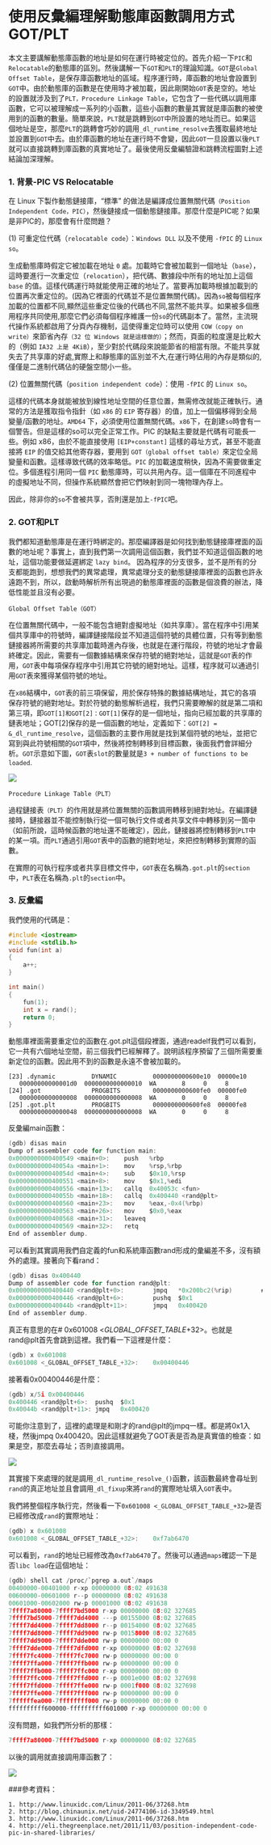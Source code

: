 # 使用反彙編理解動態庫函數調用方式GOT/PLT

本文主要講解動態庫函數的地址是如何在運行時被定位的。首先介紹一下`PIC`和`Relocatable`的動態庫的區別。然後講解一下`GOT`和`PLT`的理論知識。`GOT`是`Global Offset Table`，是保存庫函數地址的區域。程序運行時，庫函數的地址會設置到`GOT`中。由於動態庫的函數是在使用時才被加載，因此剛開始`GOT`表是空的。地址的設置就涉及到了`PLT，Procedure Linkage Table`，它包含了一些代碼以調用庫函數，它可以被理解成一系列的小函數，這些小函數的數量其實就是庫函數的被使用到的函數的數量。簡單來說，`PLT`就是跳轉到`GOT`中所設置的地址而已。如果這個地址是空，那麼`PLT`的跳轉會巧妙的調用`_dl_runtime_resolve`去獲取最終地址並設置到`GOT`中去。由於庫函數的地址在運行時不會變，因此`GOT`一旦設置以後`PLT`就可以直接跳轉到庫函數的真實地址了。最後使用反彙編驗證和跳轉流程圖對上述結論加深理解。

### 1. 背景-PIC VS Relocatable

在 Linux 下製作動態鏈接庫，“標準” 的做法是編譯成位置無關代碼`（Position Independent Code，PIC）`，然後鏈接成一個動態鏈接庫。那麼什麼是PIC呢？如果是非PIC的，那麼會有什麼問題？

(1) 可重定位代碼（`relocatable code`）：`Windows DLL` 以及不使用 `-fPIC` 的 `Linux so`。

生成動態庫時假定它被加載在地址 `0` 處。加載時它會被加載到一個地址（`base`），這時要進行一次重定位（`relocation`），把代碼、數據段中所有的地址加上這個 `base` 的值。這樣代碼運行時就能使用正確的地址了。當要再加載時根據加載到的位置再次重定位的。(因為它裡面的代碼並不是位置無關代碼)。因為`so`被每個程序加載的位置都不同,顯然這些重定位後的代碼也不同,當然不能共享。如果被多個應用程序共同使用,那麼它們必須每個程序維護一份`so`的代碼副本了。當然，主流現代操作系統都啟用了分頁內存機制，這使得重定位時可以使用 `COW（copy on write）`來節省內存`（32 位 Windows 就是這樣做的）`；然而，頁面的粒度還是比較大的（例如 `IA32 上是 4KiB`），至少對於代碼段來說能節省的相當有限。不能共享就失去了共享庫的好處,實際上和靜態庫的區別並不大,在運行時佔用的內存是類似的,僅僅是二進制代碼佔的硬盤空間小一些。

(2) 位置無關代碼（`position independent code`）：使用 `-fPIC` 的 `Linux so`。

這樣的代碼本身就能被放到線性地址空間的任意位置，無需修改就能正確執行。通常的方法是獲取指令指針（如 `x86` 的 `EIP` 寄存器）的值，加上一個偏移得到全局變量/函數的地址。`AMD64` 下，必須使用位置無關代碼。`x86`下，在創建`so`時會有一個警告。但是這樣的so可以完全正常工作。PIC 的缺點主要就是代碼有可能長一些。例如 x86，由於不能直接使用 `[EIP+constant]` 這樣的尋址方式，甚至不能直接將 `EIP` 的值交給其他寄存器，要用到 `GOT（global offset table）`來定位全局變量和函數。這樣導致代碼的效率略低。`PIC` 的加載速度稍快，因為不需要做重定位。多個進程引用同一個 `PIC` 動態庫時，可以共用內存。這一個庫在不同進程中的虛擬地址不同，但操作系統顯然會把它們映射到同一塊物理內存上。

因此，除非你的`so`不會被共享，否則還是加上`-fPIC`吧。

### 2. GOT和PLT

我們都知道動態庫是在運行時綁定的。那麼編譯器是如何找到動態鏈接庫裡面的函數的地址呢？事實上，直到我們第一次調用這個函數，我們並不知道這個函數的地址，這個功能要做延遲綁定 `lazy bind`。 因為程序的分支很多，並不是所有的分支都能跑到，想想我們的異常處理，異常處理分支的動態鏈接庫裡面的函數也許永遠跑不到，所以，啟動時解析所有出現過的動態庫裡面的函數是個浪費的辦法，降低性能並且沒有必要。

`Global Offset Table（GOT）`

在位置無關代碼中，一般不能包含絕對虛擬地址（如共享庫）。當在程序中引用某個共享庫中的符號時，編譯鏈接階段並不知道這個符號的具體位置，只有等到動態鏈接器將所需要的共享庫加載時進內存後，也就是在運行階段，符號的地址才會最終確定。因此，需要有一個數據結構來保存符號的絕對地址，這就是`GOT`表的作用，`GOT`表中每項保存程序中引用其它符號的絕對地址。這樣，程序就可以通過引用`GOT`表來獲得某個符號的地址。

在`x86`結構中，`GOT`表的前三項保留，用於保存特殊的數據結構地址，其它的各項保存符號的絕對地址。對於符號的動態解析過程，我們只需要瞭解的就是第二項和第三項，即`GOT[1]和GOT[2]：GOT[1]`保存的是一個地址，指向已經加載的共享庫的鏈表地址；GOT[2]保存的是一個函數的地址，定義如下：`GOT[2] = &_dl_runtime_resolve`，這個函數的主要作用就是找到某個符號的地址，並把它寫到與此符號相關的`GOT`項中，然後將控制轉移到目標函數，後面我們會詳細分析。`GOT`示意如下圖，`GOT`表`slot`的數量就是`3 + number of functions to be loaded`.


![](./images/20140305204747859)


`Procedure Linkage Table（PLT）`

過程鏈接表`（PLT）`的作用就是將位置無關的函數調用轉移到絕對地址。在編譯鏈接時，鏈接器並不能控制執行從一個可執行文件或者共享文件中轉移到另一箇中（如前所說，這時候函數的地址還不能確定），因此，鏈接器將控制轉移到`PLT`中的某一項。而`PLT`通過引用`GOT`表中的函數的絕對地址，來把控制轉移到實際的函數。

在實際的可執行程序或者共享目標文件中，`GOT`表在名稱為`.got.plt`的`section`中，`PLT`表在名稱為`.plt`的`section`中。


### 3. 反彙編
我們使用的代碼是：

```cpp
#include <iostream>
#include <stdlib.h>
void fun(int a)
{
    a++;
}

int main()
{
    fun(1);
    int x = rand();
    return 0;
}
```

動態庫裡面需要重定位的函數在.got.plt這個段裡面，通過readelf我們可以看到，它一共有六個地址空間，前三個我們已經解釋了。說明該程序預留了三個所需要重新定位的函數。因此用不到的函數是永遠不會被加載的。


```
[23] .dynamic          DYNAMIC          0000000000600e10  00000e10
   00000000000001d0  0000000000000010  WA       8     0     8
[24] .got              PROGBITS         0000000000600fe0  00000fe0
   0000000000000008  0000000000000008  WA       0     0     8
[25] .got.plt          PROGBITS         0000000000600fe8  00000fe8
   0000000000000048  0000000000000008  WA       0     0     8
```

反彙編main函數：

```c
(gdb) disas main
Dump of assembler code for function main:
0x0000000000400549 <main+0>:    push   %rbp
0x000000000040054a <main+1>:    mov    %rsp,%rbp
0x000000000040054d <main+4>:    sub    $0x10,%rsp
0x0000000000400551 <main+8>:    mov    $0x1,%edi
0x0000000000400556 <main+13>:   callq  0x40053c <fun>
0x000000000040055b <main+18>:   callq  0x400440 <rand@plt>
0x0000000000400560 <main+23>:   mov    %eax,-0x4(%rbp)
0x0000000000400563 <main+26>:   mov    $0x0,%eax
0x0000000000400568 <main+31>:   leaveq
0x0000000000400569 <main+32>:   retq
End of assembler dump.
```

可以看到其實調用我們自定義的fun和系統庫函數rand形成的彙編差不多，沒有額外的處理。接著向下看rand：

```c
(gdb) disas 0x400440
Dump of assembler code for function rand@plt:
0x0000000000400440 <rand@plt+0>:        jmpq   *0x200bc2(%rip)        # 0x601008 <_GLOBAL_OFFSET_TABLE_+32>
0x0000000000400446 <rand@plt+6>:        pushq  $0x1
0x000000000040044b <rand@plt+11>:       jmpq   0x400420
End of assembler dump.
```

真正有意思的在# 0x601008 <_GLOBAL_OFFSET_TABLE_+32>。也就是rand@plt首先會跳到這裡。我們看一下這裡是什麼：
```c
(gdb) x 0x601008
0x601008 <_GLOBAL_OFFSET_TABLE_+32>:    0x00400446
```
接著看0x00400446是什麼：
```c
(gdb) x/5i 0x00400446
0x400446 <rand@plt+6>:  pushq  $0x1
0x40044b <rand@plt+11>: jmpq   0x400420
```
可能你注意到了，這裡的處理是和剛才的rand@plt的jmpq一樣。都是將0x1入棧，然後jmpq 0x400420。因此這樣就避免了GOT表是否為是真實值的檢查：如果是空，那麼去尋址；否則直接調用。

![](./images/20140306110312203)

其實接下來處理的就是調用`_dl_runtime_resolve_()`函數，該函數最終會尋址到`rand`的真正地址並且會調用`_dl_fixup`來將`rand`的實際地址填入`GOT`表中。

我們將整個程序執行完，然後看一下`0x601008 <_GLOBAL_OFFSET_TABLE_+32>`是否已經修改成`rand`的實際地址：
```c
(gdb) x 0x601008
0x601008 <_GLOBAL_OFFSET_TABLE_+32>:    0xf7ab6470
```
可以看到，`rand`的地址已經修改為`0xf7ab6470`了。然後可以通過`maps`確認一下是否`libc load`在這個地址：

```c
(gdb) shell cat /proc/`pgrep a.out`/maps
00400000-00401000 r-xp 00000000 08:02 491638                             /root/study/got/a.out
00600000-00601000 r--p 00000000 08:02 491638                             /root/study/got/a.out
00601000-00602000 rw-p 00001000 08:02 491638                             /root/study/got/a.out
7ffff7a80000-7ffff7bd5000 r-xp 00000000 08:02 327685                     /lib64/libc-2.11.1.so
7ffff7bd5000-7ffff7dd4000 ---p 00155000 08:02 327685                     /lib64/libc-2.11.1.so
7ffff7dd4000-7ffff7dd8000 r--p 00154000 08:02 327685                     /lib64/libc-2.11.1.so
7ffff7dd8000-7ffff7dd9000 rw-p 00158000 08:02 327685                     /lib64/libc-2.11.1.so
7ffff7dd9000-7ffff7dde000 rw-p 00000000 00:00 0
7ffff7dde000-7ffff7dfd000 r-xp 00000000 08:02 327698                     /lib64/ld-2.11.1.so
7ffff7fc4000-7ffff7fc7000 rw-p 00000000 00:00 0
7ffff7ffa000-7ffff7ffb000 rw-p 00000000 00:00 0
7ffff7ffb000-7ffff7ffc000 r-xp 00000000 00:00 0                          [vdso]
7ffff7ffc000-7ffff7ffd000 r--p 0001e000 08:02 327698                     /lib64/ld-2.11.1.so
7ffff7ffd000-7ffff7ffe000 rw-p 0001f000 08:02 327698                     /lib64/ld-2.11.1.so
7ffff7ffe000-7ffff7fff000 rw-p 00000000 00:00 0
7ffffffea000-7ffffffff000 rw-p 00000000 00:00 0                          [stack]
ffffffffff600000-ffffffffff601000 r-xp 00000000 00:00 0                  [vsyscall]
```

沒有問題，如我們所分析的那樣：
```c
7ffff7a80000-7ffff7bd5000 r-xp 00000000 08:02 327685                     /lib64/libc-2.11.1.so
```
以後的調用就直接調用庫函數了：

![](./images/20140305204612203)

###參考資料：
```
1. http://www.linuxidc.com/Linux/2011-06/37268.htm
2. http://blog.chinaunix.net/uid-24774106-id-3349549.html
3. http://www.linuxidc.com/Linux/2011-06/37268.htm
4. http://eli.thegreenplace.net/2011/11/03/position-independent-code-pic-in-shared-libraries/
```

